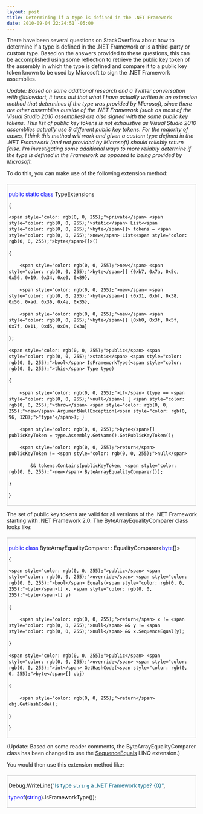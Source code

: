 ```yaml
---
layout: post
title: Determining if a type is defined in the .NET Framework
date: 2010-09-04 22:24:51 -05:00
---
```


There have been several questions on StackOverflow about how to determine if a type is defined in the .NET Framework or is a third-party or custom type. Based on the answers provided to these questions, this can be accomplished using some reflection to retrieve the public key token of the assembly in which the type is defined and compare it to a public key token known to be used by Microsoft to sign the .NET Framework assemblies.

*Update: Based on some additional research and a Twitter conversation with @blowdart, it turns out that what I have actually written is an extension method that determines if the type was provided by Microsoft, since there are other assemblies outside of the .NET Framework (such as most of the Visual Studio 2010 assemblies) are also signed with the same public key tokens. This list of public key tokens is not exhaustive as Visual Studio 2010 assemblies actually use 9 different public key tokens. For the majority of cases, I think this method will work and given a custom type defined in the .NET Framework (and not provided by Microsoft) should reliably return false. I’m investigating some additional ways to more reliably determine if the type is defined in the Framework as opposed to being provided by Microsoft.*

To do this, you can make use of the following extension method:
  <div id="codeSnippetWrapper" style="margin: 20px 0px 10px; padding: 4px; border: 1px solid silver; width: 97.5%; text-align: left; line-height: 12pt; overflow: auto; font-family: "Courier New", courier, monospace; font-size: 8pt; cursor: text; direction: ltr; max-height: 200px; background-color: rgb(244, 244, 244);">   <div id="codeSnippet" style="padding: 0px; width: 100%; text-align: left; color: black; line-height: 12pt; overflow: visible; font-family: "Courier New", courier, monospace; font-size: 8pt; direction: ltr; background-color: rgb(244, 244, 244);">     

<span style="color: rgb(0, 0, 255);">public</span> <span style="color: rgb(0, 0, 255);">static</span> <span style="color: rgb(0, 0, 255);">class</span> TypeExtensions

{

    <span style="color: rgb(0, 0, 255);">private</span> <span style="color: rgb(0, 0, 255);">static</span> List<<span style="color: rgb(0, 0, 255);">byte</span>[]> tokens = <span style="color: rgb(0, 0, 255);">new</span> List<<span style="color: rgb(0, 0, 255);">byte</span>[]>()  

    { 

        <span style="color: rgb(0, 0, 255);">new</span> <span style="color: rgb(0, 0, 255);">byte</span>[] {0xb7, 0x7a, 0x5c, 0x56, 0x19, 0x34, 0xe0, 0x89}, 

        <span style="color: rgb(0, 0, 255);">new</span> <span style="color: rgb(0, 0, 255);">byte</span>[] {0x31, 0xbf, 0x38, 0x56, 0xad, 0x36, 0x4e, 0x35}, 

        <span style="color: rgb(0, 0, 255);">new</span> <span style="color: rgb(0, 0, 255);">byte</span>[] {0xb0, 0x3f, 0x5f, 0x7f, 0x11, 0xd5, 0x0a, 0x3a} 

    };

    <span style="color: rgb(0, 0, 255);">public</span> <span style="color: rgb(0, 0, 255);">static</span> <span style="color: rgb(0, 0, 255);">bool</span> IsFrameworkType(<span style="color: rgb(0, 0, 255);">this</span> Type type)

    {

        <span style="color: rgb(0, 0, 255);">if</span> (type == <span style="color: rgb(0, 0, 255);">null</span>) { <span style="color: rgb(0, 0, 255);">throw</span> <span style="color: rgb(0, 0, 255);">new</span> ArgumentNullException(<span style="color: rgb(0, 96, 128);">"type"</span>); }

        <span style="color: rgb(0, 0, 255);">byte</span>[] publicKeyToken = type.Assembly.GetName().GetPublicKeyToken();

        <span style="color: rgb(0, 0, 255);">return</span> publicKeyToken != <span style="color: rgb(0, 0, 255);">null</span>

            && tokens.Contains(publicKeyToken, <span style="color: rgb(0, 0, 255);">new</span> ByteArrayEqualityComparer());

    }

}

</div>
</div>



The set of public key tokens are valid for all versions of the .NET Framework starting with .NET Framework 2.0. The ByteArrayEqualityComparer class looks like:


<div id="codeSnippetWrapper" style="margin: 20px 0px 10px; padding: 4px; border: 1px solid silver; width: 97.5%; text-align: left; line-height: 12pt; overflow: auto; font-family: "Courier New", courier, monospace; font-size: 8pt; cursor: text; direction: ltr; max-height: 200px; background-color: rgb(244, 244, 244);">
  <div id="codeSnippet" style="padding: 0px; width: 100%; text-align: left; color: black; line-height: 12pt; overflow: visible; font-family: "Courier New", courier, monospace; font-size: 8pt; direction: ltr; background-color: rgb(244, 244, 244);">
    

<span style="color: rgb(0, 0, 255);">public</span> <span style="color: rgb(0, 0, 255);">class</span> ByteArrayEqualityComparer : EqualityComparer<<span style="color: rgb(0, 0, 255);">byte</span>[]>

{

    <span style="color: rgb(0, 0, 255);">public</span> <span style="color: rgb(0, 0, 255);">override</span> <span style="color: rgb(0, 0, 255);">bool</span> Equals(<span style="color: rgb(0, 0, 255);">byte</span>[] x, <span style="color: rgb(0, 0, 255);">byte</span>[] y)

    {

        <span style="color: rgb(0, 0, 255);">return</span> x != <span style="color: rgb(0, 0, 255);">null</span> && y != <span style="color: rgb(0, 0, 255);">null</span> && x.SequenceEqual(y);

    }

    <span style="color: rgb(0, 0, 255);">public</span> <span style="color: rgb(0, 0, 255);">override</span> <span style="color: rgb(0, 0, 255);">int</span> GetHashCode(<span style="color: rgb(0, 0, 255);">byte</span>[] obj)

    {

        <span style="color: rgb(0, 0, 255);">return</span> obj.GetHashCode();

    }

}

</div>
</div>



(Update: Based on some reader comments, the ByteArrayEqualityComparer class has been changed to use the [SequenceEquals](http://msdn.microsoft.com/en-us/library/bb348567.aspx) LINQ extension.)

You would then use this extension method like:


<div id="codeSnippetWrapper" style="margin: 20px 0px 10px; padding: 4px; border: 1px solid silver; width: 97.5%; text-align: left; line-height: 12pt; overflow: auto; font-family: "Courier New", courier, monospace; font-size: 8pt; cursor: text; direction: ltr; max-height: 200px; background-color: rgb(244, 244, 244);">
  <div id="codeSnippet" style="padding: 0px; width: 100%; text-align: left; color: black; line-height: 12pt; overflow: visible; font-family: "Courier New", courier, monospace; font-size: 8pt; direction: ltr; background-color: rgb(244, 244, 244);">
    

Debug.WriteLine(<span style="color: rgb(0, 96, 128);">"Is type `string` a .NET Framework type? {0}"</span>, 

   <span style="color: rgb(0, 0, 255);">typeof</span>(<span style="color: rgb(0, 0, 255);">string</span>).IsFrameworkType()); 

</div>
</div>
